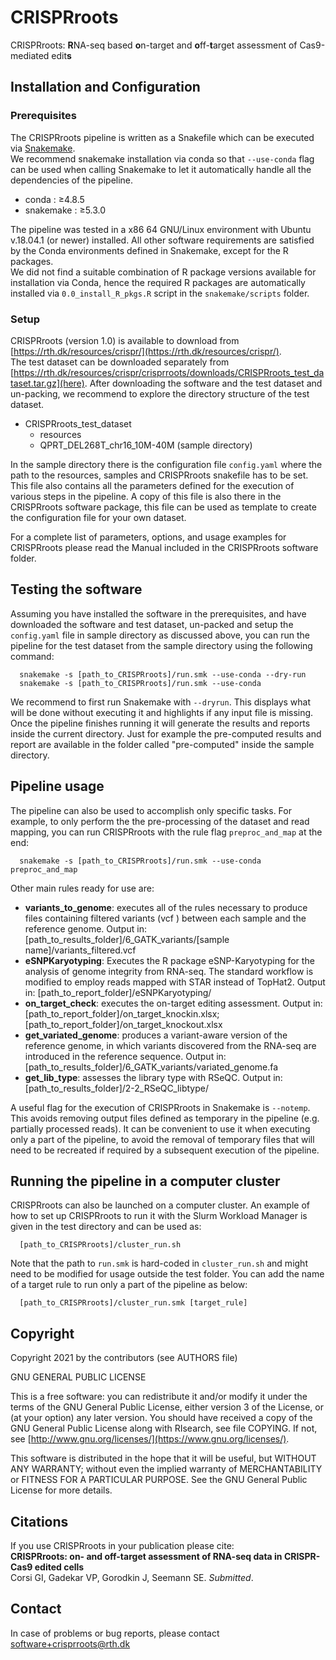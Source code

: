 # CRISPRroots

CRISPRroots: **R**NA-seq based **o**n-target and **o**ff-**t**arget assessment of Cas9-mediated edit**s**

## Installation and Configuration

### Prerequisites

The CRISPRroots pipeline is written as a Snakefile which can be executed via [Snakemake](https://snakemake.readthedocs.io/en/stable/).  
We recommend snakemake installation via conda so that `--use-conda` flag can be used when calling Snakemake to let it automatically handle all the dependencies of the pipeline.

*   conda : ≥4.8.5
*   snakemake : ≥5.3.0

The pipeline was tested in a x86 64 GNU/Linux environment with Ubuntu v.18.04.1 (or newer) installed. All other software requirements are satisfied by the Conda environments defined in Snakemake, except for the R packages.  
We did not find a suitable combination of R package versions available for installation via Conda, hence the required R packages are automatically installed via `0.0_install_R_pkgs.R` script in the `snakemake/scripts` folder.

### Setup

CRISPRroots (version 1.0) is available to download from [https://rth.dk/resources/crispr/](https://rth.dk/resources/crispr/).  
The test dataset can be downloaded separately from [https://rth.dk/resources/crispr/crisprroots/downloads/CRISPRroots_test_dataset.tar.gz](here).
After downloading the software and the test dataset and un-packing, we recommend to explore the directory structure of the test dataset.

*  CRISPRroots_test_dataset
    *   resources
    *   QPRT_DEL268T_chr16_10M-40M (sample directory)

In the sample directory there is the configuration file `config.yaml` where the path to the resources, samples and CRISPRroots snakefile has to be set. This file also contains all the parameters defined for the execution of various steps in the pipeline. A copy of this file is also there in the CRISPRroots software package, this file can be used as template to create the configuration file for your own dataset.

For a complete list of parameters, options, and usage examples for CRISPRroots please read the Manual included in the CRISPRroots software folder.

## Testing the software

Assuming you have installed the software in the prerequisites, and have downloaded the software and test dataset, un-packed and setup the `config.yaml` file in sample directory as discussed above, you can run the pipeline for the test dataset from the sample directory using the following command:

      snakemake -s [path_to_CRISPRroots]/run.smk --use-conda --dry-run
      snakemake -s [path_to_CRISPRroots]/run.smk --use-conda

We recommend to first run Snakemake with `--dryrun`. This displays what will be done without executing it and highlights if any input file is missing. Once the pipeline finishes running it will generate the results and reports inside the current directory. Just for example the pre-computed results and report are available in the folder called "pre-computed" inside the sample directory.

## Pipeline usage

The pipeline can also be used to accomplish only specific tasks. For example, to only perform the the pre-processing of the dataset and read mapping, you can run CRISPRroots with the rule flag `preproc_and_map` at the end:

      snakemake -s [path_to_CRISPRroots]/run.smk --use-conda preproc_and_map

Other main rules ready for use are:

*   **variants_to_genome**: executes all of the rules necessary to produce files containing filtered variants (vcf ) between each sample and the reference genome. Output in: [path_to_results_folder]/6_GATK_variants/[sample name]/variants_filtered.vcf
*   **eSNPKaryotyping**: Executes the R package eSNP-Karyotyping for the analysis of genome integrity from RNA-seq. The standard workflow is modified to employ reads mapped with STAR instead of TopHat2\. Output in: [path_to_report_folder]/eSNPKaryotyping/
*   **on_target_check**: executes the on-target editing assessment. Output in: [path_to_report_folder]/on_target_knockin.xlsx; [path_to_report_folder]/on_target_knockout.xlsx
*   **get_variated_genome**: produces a variant-aware version of the reference genome, in which variants discovered from the RNA-seq are introduced in the reference sequence. Output in: [path_to_results_folder]/6_GATK_variants/variated_genome.fa
*   **get_lib_type**: assesses the library type with RSeQC. Output in: [path_to_results_folder]/2-2_RSeQC_libtype/

A useful flag for the execution of CRISPRroots in Snakemake is `--notemp`. This avoids removing output files defined as temporary in the pipeline (e.g. partially processed reads). It can be convenient to use it when executing only a part of the pipeline, to avoid the removal of temporary files that will need to be recreated if required by a subsequent execution of the pipeline.

## Running the pipeline in a computer cluster

CRISPRroots can also be launched on a computer cluster. An example of how to set up CRISPRroots to run it with the Slurm Workload Manager is given in the test directory and can be used as:

      [path_to_CRISPRroots]/cluster_run.sh

Note that the path to `run.smk` is hard-coded in `cluster_run.sh` and might need to be modified for usage outside the test folder. You can add the name of a target rule to run only a part of the pipeline as below:

      [path_to_CRISPRroots]/cluster_run.smk [target_rule]

## Copyright

Copyright 2021 by the contributors (see AUTHORS file)

GNU GENERAL PUBLIC LICENSE

This is a free software: you can redistribute it and/or modify it under the terms of the GNU General Public License, either version 3 of the License, or (at your option) any later version. You should have received a copy of the GNU General Public License along with RIsearch, see file COPYING. If not, see [http://www.gnu.org/licenses/](https://www.gnu.org/licenses/).

This software is distributed in the hope that it will be useful, but WITHOUT ANY WARRANTY; without even the implied warranty of MERCHANTABILITY or FITNESS FOR A PARTICULAR PURPOSE. See the GNU General Public License for more details.

## Citations

If you use CRISPRroots in your publication please cite:  
**CRISPRroots: on- and off-target assessment of RNA-seq data in CRISPR-Cas9 edited cells**  
Corsi GI, Gadekar VP, Gorodkin J, Seemann SE. _Submitted_.

## Contact

In case of problems or bug reports, please contact <software+crisprroots@rth.dk>
